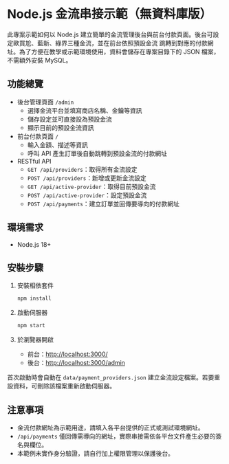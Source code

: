 # Node.js 金流串接示範（無資料庫版）

此專案示範如何以 Node.js 建立簡單的金流管理後台與前台付款頁面。後台可設定歐買尬、藍新、綠界三種金流，並在前台依照預設金流
跳轉到對應的付款網址。為了方便在教學或示範環境使用，資料會儲存在專案目錄下的 JSON 檔案，不需額外安裝 MySQL。

## 功能總覽

- 後台管理頁面 `/admin`
  - 選擇金流平台並填寫商店名稱、金鑰等資訊
  - 儲存設定並可直接設為預設金流
  - 顯示目前的預設金流資訊
- 前台付款頁面 `/`
  - 輸入金額、描述等資訊
  - 呼叫 API 產生訂單後自動跳轉到預設金流的付款網址
- RESTful API
  - `GET /api/providers`：取得所有金流設定
  - `POST /api/providers`：新增或更新金流設定
  - `GET /api/active-provider`：取得目前預設金流
  - `POST /api/active-provider`：設定預設金流
  - `POST /api/payments`：建立訂單並回傳要導向的付款網址

## 環境需求

- Node.js 18+

## 安裝步驟

1. 安裝相依套件

   ```bash
   npm install
   ```

2. 啟動伺服器

   ```bash
   npm start
   ```

3. 於瀏覽器開啟

   - 前台：<http://localhost:3000/>
   - 後台：<http://localhost:3000/admin>

首次啟動時會自動在 `data/payment_providers.json` 建立金流設定檔案。若要重設資料，可刪除該檔案重新啟動伺服器。

## 注意事項

- 金流付款網址為示範用途，請填入各平台提供的正式或測試環境網址。
- `/api/payments` 僅回傳需導向的網址，實際串接需依各平台文件產生必要的簽名與欄位。
- 本範例未實作身分驗證，請自行加上權限管理以保護後台。

